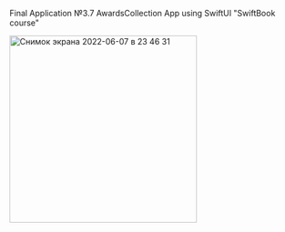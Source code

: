 Final Application №3.7
AwardsCollection App using SwiftUI "SwiftBook course"

<img width="329" alt="Снимок экрана 2022-06-07 в 23 46 31" src="https://user-images.githubusercontent.com/93527566/172479403-9814f570-c7f1-42d6-afbd-de57fcc8666f.png">
